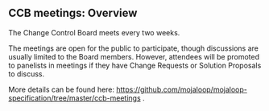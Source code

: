 ## CCB meetings: Overview
The Change Control Board meets every two weeks.

The meetings are open for the public to participate, though discussions are usually limited to the Board members. However, attendees will be promoted to panelists in meetings if they have Change Requests or Solution Proposals to discuss.

More details can be found here: https://github.com/mojaloop/mojaloop-specification/tree/master/ccb-meetings .